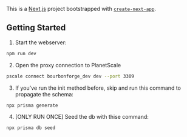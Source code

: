 This is a [Next.js](https://nextjs.org/) project bootstrapped with [`create-next-app`](https://github.com/vercel/next.js/tree/canary/packages/create-next-app).

## Getting Started

1. Start the webserver:
```bash
npm run dev
```
2. Open the proxy connection to PlanetScale
```bash
pscale connect bourbonforge_dev dev --port 3309
```
3. If you've run the init method before, skip and run this command to propagate the schema:
```bash
npx prisma generate
```
4. [ONLY RUN ONCE] Seed the db with thise command:
```bash
npx prisma db seed
```